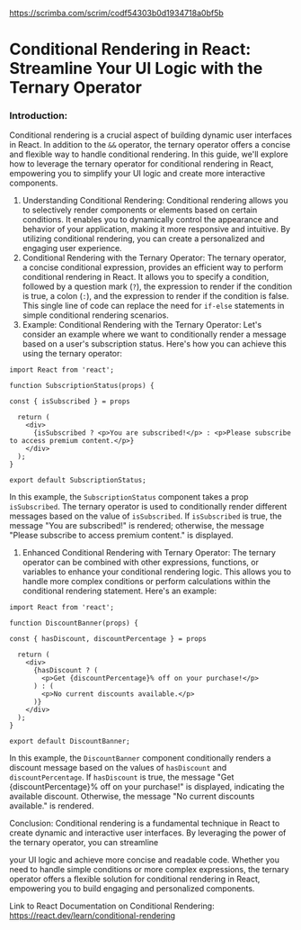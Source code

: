 

https://scrimba.com/scrim/codf54303b0d1934718a0bf5b

# Conditional Rendering in React: Streamline Your UI Logic with the Ternary Operator

### Introduction:
Conditional rendering is a crucial aspect of building dynamic user interfaces in React. In addition to the `&&` operator, the ternary operator offers a concise and flexible way to handle conditional rendering. In this guide, we'll explore how to leverage the ternary operator for conditional rendering in React, empowering you to simplify your UI logic and create more interactive components.

1. Understanding Conditional Rendering:
Conditional rendering allows you to selectively render components or elements based on certain conditions. It enables you to dynamically control the appearance and behavior of your application, making it more responsive and intuitive. By utilizing conditional rendering, you can create a personalized and engaging user experience.
2. Conditional Rendering with the Ternary Operator:
The ternary operator, a concise conditional expression, provides an efficient way to perform conditional rendering in React. It allows you to specify a condition, followed by a question mark (`?`), the expression to render if the condition is true, a colon (`:`), and the expression to render if the condition is false. This single line of code can replace the need for `if-else` statements in simple conditional rendering scenarios.
3. Example: Conditional Rendering with the Ternary Operator:
Let's consider an example where we want to conditionally render a message based on a user's subscription status. Here's how you can achieve this using the ternary operator:

```
import React from 'react';

function SubscriptionStatus(props) {

const { isSubscribed } = props

  return (
    <div>
      {isSubscribed ? <p>You are subscribed!</p> : <p>Please subscribe to access premium content.</p>}
    </div>
  );
}

export default SubscriptionStatus;

```

In this example, the `SubscriptionStatus` component takes a prop `isSubscribed`. The ternary operator is used to conditionally render different messages based on the value of `isSubscribed`. If `isSubscribed` is true, the message "You are subscribed!" is rendered; otherwise, the message "Please subscribe to access premium content." is displayed.

1. Enhanced Conditional Rendering with Ternary Operator:
The ternary operator can be combined with other expressions, functions, or variables to enhance your conditional rendering logic. This allows you to handle more complex conditions or perform calculations within the conditional rendering statement. Here's an example:

```
import React from 'react';

function DiscountBanner(props) {

const { hasDiscount, discountPercentage } = props

  return (
    <div>
      {hasDiscount ? (
        <p>Get {discountPercentage}% off on your purchase!</p>
      ) : (
        <p>No current discounts available.</p>
      )}
    </div>
  );
}

export default DiscountBanner;

```

In this example, the `DiscountBanner` component conditionally renders a discount message based on the values of `hasDiscount` and `discountPercentage`. If `hasDiscount` is true, the message "Get {discountPercentage}% off on your purchase!" is displayed, indicating the available discount. Otherwise, the message "No current discounts available." is rendered.

Conclusion:
Conditional rendering is a fundamental technique in React to create dynamic and interactive user interfaces. By leveraging the power of the ternary operator, you can streamline

your UI logic and achieve more concise and readable code. Whether you need to handle simple conditions or more complex expressions, the ternary operator offers a flexible solution for conditional rendering in React, empowering you to build engaging and personalized components.

Link to React Documentation on Conditional Rendering:  https://react.dev/learn/conditional-rendering